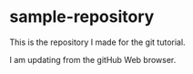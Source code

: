 # sample-repository
This is the repository I made for the git tutorial.

I am updating from the gitHub Web browser.
